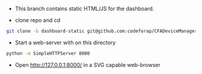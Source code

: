 - This branch contains static HTML/JS for the dashboard.

- clone repo and cd

``` bash
git clone -b dashboard-static git@github.com:codeforap/CFADeviceManager-Server.git
```

- Start a web-server with on this directory

``` bash
python -m SimpleHTTPServer 8000
```

- Open http://127.0.0.1:8000/ in a SVG capable web-browser